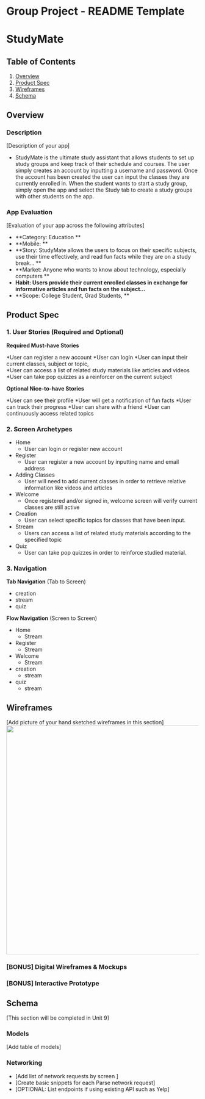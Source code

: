 Group Project - README Template
===

# StudyMate

## Table of Contents
1. [Overview](#Overview)
1. [Product Spec](#Product-Spec)
1. [Wireframes](#Wireframes)
2. [Schema](#Schema)

## Overview
### Description
[Description of your app]
- StudyMate is the ultimate study assistant that allows students to set up study groups and keep track of their schedule and courses. The user simply creates an account by inputting a username and password. Once the account has been created the user can input the classes they are currently enrolled in. When the student wants to start a study group, simply open the app and 
select the Study tab to create a study groups with other students on the app. 

### App Evaluation
[Evaluation of your app across the following attributes]
- **Category: Education **
- **Mobile: **
- **Story: StudyMate allows the users to focus on their specific subjects, use their time effectively, and read fun facts while they are on a study break... **
- **Market: Anyone who wants to know about technology, especially computers **
- **Habit: Users provide their current enrolled classes in exchange for informative articles and fun facts on the subject...**
- **Scope:  College Student, Grad Students, **

## Product Spec

### 1. User Stories (Required and Optional)

**Required Must-have Stories**

*User can register a new account 
*User can login 
*User can input their current classes, subject or topic,  
*User can access a list of related study materials like articles and videos
*User can take pop quizzes as a reinforcer on the current subject 

**Optional Nice-to-have Stories**

*User can see their profile 
*User will get a notification of fun facts
*User can track their progress
*User can share with a friend 
*User can continuously access related topics 

### 2. Screen Archetypes

* Home 
    * User can login or register new account
* Register
    * User can register a new account by inputting name and email address
* Adding Classes
    * User will need to add current classes in order to retrieve relative information like videos and articles
* Welcome
    * Once registered and/or signed in, welcome screen will verify current classes are still active 
* Creation
  * User can select specific topics for classes that have been input.
* Stream 
  * Users can access a list of related study materials according to the specified topic
* Quiz
  * User can take pop quizzes in order to reinforce studied material. 
### 3. Navigation

**Tab Navigation** (Tab to Screen)

* creation
* stream
* quiz

**Flow Navigation** (Screen to Screen)
* Home 
  * Stream 
* Register
  * Stream 
* Welcome
  * Stream
* creation
  * stream
* quiz
  * stream
 
## Wireframes
[Add picture of your hand sketched wireframes in this section]
<img src="https://media.giphy.com/media/Y4W4fo5Uk0Vy1WG7qI/giphy.gif" width=600>

### [BONUS] Digital Wireframes & Mockups

### [BONUS] Interactive Prototype

## Schema 
[This section will be completed in Unit 9]
### Models
[Add table of models]
### Networking
- [Add list of network requests by screen ]
- [Create basic snippets for each Parse network request]
- [OPTIONAL: List endpoints if using existing API such as Yelp]
